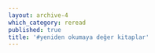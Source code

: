 ```yaml
---
layout: archive-4
which_category: reread
published: true
title: '#yeniden okumaya değer kitaplar' 
---
```



